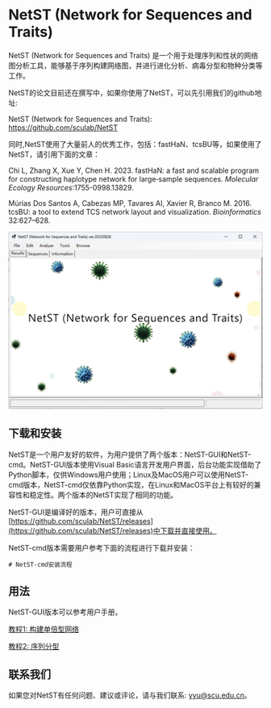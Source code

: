 

# NetST (Network for Sequences and Traits)

NetST (Network for Sequences and Traits) 是一个用于处理序列和性状的网络图分析工具，能够基于序列构建网络图，并进行进化分析、病毒分型和物种分类等工作。

NetST的论文目前还在撰写中，如果你使用了NetST，可以先引用我们的github地址:

NetST (Network for Sequences and Traits): https://github.com/sculab/NetST

同时,NetST使用了大量前人的优秀工作，包括：fastHaN、tcsBU等，如果使用了NetST，请引用下面的文章：

Chi L, Zhang X, Xue Y, Chen H. 2023. fastHaN: a fast and scalable program for constructing haplotype network for large‐sample sequences. *Molecular Ecology Resources*:1755-0998.13829.

Múrias Dos Santos A, Cabezas MP, Tavares AI, Xavier R, Branco M. 2016. tcsBU: a tool to extend TCS network layout and visualization. *Bioinformatics* 32:627–628.

![image-20230820150248051](https://github.com/sculab/NetST/blob/master/main/screen.png)

## 下载和安装

NetST是一个用户友好的软件，为用户提供了两个版本：NetST-GUI和NetST-cmd。NetST-GUI版本使用Visual Basic语言开发用户界面，后台功能实现借助了Python脚本，仅供Windows用户使用；Linux及MacOS用户可以使用NetST-cmd版本，NetST-cmd仅依靠Python实现，在Linux和MacOS平台上有较好的兼容性和稳定性。两个版本的NetST实现了相同的功能。

NetST-GUI是编译好的版本，用户可直接从[https://github.com/sculab/NetST/releases](https://github.com/sculab/NetST/releases)中下载并直接使用。

NetST-cmd版本需要用户参考下面的流程进行下载并安装：

```shell
# NetST-cmd安装流程
```

## 用法

NetST-GUI版本可以参考用户手册。

[教程1: 构建单倍型网络](./manual/ZH_CN/class1.md)

[教程2: 序列分型](./manual/ZH_CN/class2.md)

## 联系我们

如果您对NetST有任何问题、建议或评论，请与我们联系: yyu@scu.edu.cn。
